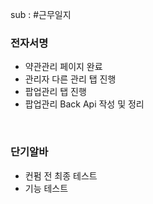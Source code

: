 sub : #근무일지 



### 전자서명
- 약관관리 페이지 완료
- 관리자 다른 관리 탭 진행
- 팝업관리 탭 진행
- 팝업관리 Back Api 작성 및 정리

<br>

### 단기알바
- 컨펌 전 최종 테스트
- 기능 테스트